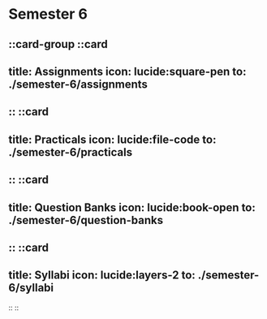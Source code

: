 # Semester 6

::card-group
  ::card
  ---
  title: Assignments
  icon: lucide:square-pen
  to: ./semester-6/assignments
  ---
  ::
  ::card
  ---
  title: Practicals
  icon: lucide:file-code
  to: ./semester-6/practicals
  ---
  ::
  ::card
  ---
  title: Question Banks
  icon: lucide:book-open
  to: ./semester-6/question-banks
  ---
  ::
  ::card
  ---
  title: Syllabi
  icon: lucide:layers-2
  to: ./semester-6/syllabi
  ---
  ::
::

